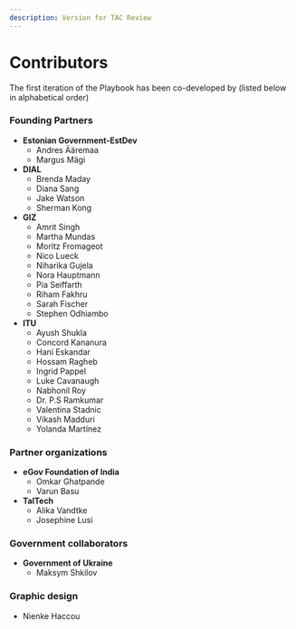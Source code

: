 ```yaml
---
description: Version for TAC Review
---
```


# Contributors

The first iteration of the Playbook has been co-developed by (listed below in alphabetical order)

### Founding Partners

* **Estonian Government-EstDev**
  * Andres Ääremaa
  * Margus Mägi
* **DIAL**&#x20;
  * Brenda Maday
  * Diana Sang
  * Jake Watson
  * Sherman Kong
* **GIZ**&#x20;
  * Amrit Singh
  * Martha Mundas
  * Moritz Fromageot
  * Nico Lueck
  * Niharika Gujela
  * Nora Hauptmann
  * Pia Seiffarth
  * Riham Fakhru
  * Sarah Fischer
  * Stephen Odhiambo
* **ITU**&#x20;
  * Ayush Shukla
  * Concord Kananura
  * Hani Eskandar
  * Hossam Ragheb
  * Ingrid Pappel
  * Luke Cavanaugh
  * Nabhonil Roy
  * Dr. P.S Ramkumar
  * Valentina Stadnic
  * Vikash Madduri
  * Yolanda Martínez&#x20;

### **Partner organizations**&#x20;

* **eGov Foundation of India**&#x20;
  * Omkar Ghatpande
  * Varun Basu&#x20;
* **TalTech**&#x20;
  * Alika Vandtke
  * Josephine Lusi

### **Government collaborators**

* **Government of Ukraine**
  * Maksym Shkilov

### Graphic design

* Nienke Haccou
